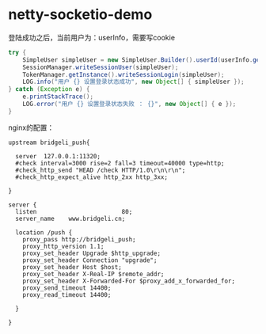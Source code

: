 # netty-socketio-demo

登陆成功之后，当前用户为：userInfo，需要写cookie

```java
try {
    SimpleUser simpleUser = new SimpleUser.Builder().userId(userInfo.getId()).currentCompanyId(userInfo.getCompanyId()).build();
    SessionManager.writeSessionUser(simpleUser);
    TokenManager.getInstance().writeSessionLogin(simpleUser);
    LOG.info("用户 {} 设置登录状态成功", new Object[] { simpleUser });
} catch (Exception e) {
    e.printStackTrace();
    LOG.error("用户 {} 设置登录状态失败 ： {}", new Object[] { e });
}
```

nginx的配置：

    upstream bridgeli_push{

      server  127.0.0.1:11320;
      #check interval=3000 rise=2 fall=3 timeout=40000 type=http;
      #check_http_send "HEAD /check HTTP/1.0\r\n\r\n";
      #check_http_expect_alive http_2xx http_3xx;

    }

    server {
      listen                        80;
      server_name    www.bridgeli.cn;

      location /push {
        proxy_pass http://bridgeli_push;
        proxy_http_version 1.1;
        proxy_set_header Upgrade $http_upgrade;
        proxy_set_header Connection "upgrade";
        proxy_set_header Host $host;
        proxy_set_header X-Real-IP $remote_addr;
        proxy_set_header X-Forwarded-For $proxy_add_x_forwarded_for;
        proxy_send_timeout 14400;
        proxy_read_timeout 14400;
 
      }

    }
